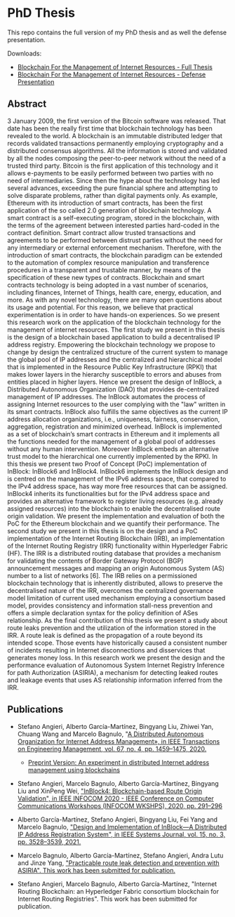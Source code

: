 # PhD Thesis 
This repo contains the full version of my PhD thesis and as well the defense presentation. 

Downloads: 
- [Blockchain For the Management of Internet Resources - Full Thesis](phd_tesis_stefano_angieri_2022.pdf)
- [Blockchain For the Management of Internet Resources - Defense Presentation](SA_PhD_Defense.pptx)

## Abstract
3 January 2009, the first version of the Bitcoin software was released. That date has been the really first time that blockchain technology has been revealed to the world. A blockchain is an immutable distributed ledger that records validated transactions permanently employing cryptography and a distributed consensus algorithms. All the information is stored and validated by all the nodes composing the peer-to-peer network without the need of a trusted third party. Bitcoin is the first application of this technology and it allows e-payments to be easily performed between two parties with no need of intermediaries. Since then the hype about the technology has led several advances, exceeding the pure financial sphere and attempting to solve disparate problems, rather than digital payments only. As example, Ethereum with its introduction of smart contracts, has been the first application of the so called 2.0 generation of blockchain technology. A smart contract is a self-executing program, stored in the blockchain, with the terms of the agreement between interested parties hard-coded in the contract definition. Smart contract allow trusted transactions and agreements to be performed between distrust parties without the need for any intermediary or external enforcement mechanism. Therefore, with the introduction of smart contracts, the blockchain paradigm can be extended to the automation of complex resource manipulation and transference procedures in a transparent and trustable manner, by means of the specification of these new types of contracts.
Blockchain and smart contracts technology is being adopted in a vast number of scenarios, including finances, Internet of Things, health care, energy, education, and more. As with any novel technology, there are many open questions about its usage and potential. For this reason, we believe that practical experimentation is in order to have hands-on experiences. So we present this research work on the application of the blockchain technology for the management of internet resources.
The first study we present in this thesis is the design of a blockchain based application to build a decentralised IP address registry. Empowering the blockchain technology we propose to change by design the centralized structure of the current system to manage the global pool of IP addresses and the centralized and hierarchical model that is implemented in the Resource Public Key Infrastructure (RPKI) that makes lower layers in the hierarchy susceptible to errors and abuses from entities placed in higher layers. Hence we present the design of InBlock, a Distributed Autonomous Organization (DAO) that provides de-centralized management of IP addresses. The InBlock automates the process of assigning Internet resources to the user complying with the "law" written in its smart contracts. InBlock also fulfills the same objectives as the current IP address allocation organizations, i.e., uniqueness, fairness, conservation, aggregation, registration and minimized overhead. InBlock is implemented as a set of blockchain’s smart contracts in Ethereum and it implements all the functions needed for the management of a global pool of addresses without any human intervention. Moreover InBlock embeds an alternative trust model to the hierarchical one currently implemented by the RPKI.
In this thesis we present two Proof of Concept (PoC) implementation of InBlock: InBlock6 and InBlock4. InBlock6 implements the InBlock design and is centred on the management of the IPv6 address space, that compared to the IPv4 address space, has way more free resources that can be assigned. InBlock4 inherits its functionalities but for the IPv4 address space and provides an alternative framework to register living resources (e.g. already assigned resources) into the blockchain to enable the decentralised route origin validation. We present the implementation and evaluation of both the PoC for the Ethereum blockchain and we quantify their performance.
The second study we present in this thesis is on the design and a PoC implementation of the Internet Routing Blockchain (IRB), an implementation of the Internet Routing Registry (IRR) functionality within Hyperledger Fabric (HF). The IRR is a distributed routing database that provides a mechanism for validating the contents of Border Gateway Protocol (BGP) announcement messages and mapping an origin Autonomous System (AS) number to a list of networks [6]. The IRB relies on a permissioned blockchain technology that is inherently distributed, allows to preserve the decentralised nature of the IRR, overcomes the centralized governance model limitation of current used mechanism employing a consortium based model, provides consistency and information stall-ness prevention and offers a simple declaration syntax for the policy definition of ASes relationship.
As the final contribution of this thesis we present a study about route leaks prevention and the utilization of the information stored in the IRR. A route leak is defined as the propagation of a route beyond its intended scope. Those events have historically caused a consistent number of incidents resulting in Internet disconnections and disservices that generates money loss. In this research work we present the design and the performance evaluation of Autonomous System Internet Registry Inference for path Authorization (ASIRIA), a mechanism for detecting leaked routes and leakage events that uses AS relationship information inferred from the IRR.

## Publications

- Stefano Angieri, Alberto García-Martínez, Bingyang Liu, Zhiwei Yan, Chuang Wang and Marcelo Bagnulo, "[A Distributed Autonomous Organization for Internet Address Management», in IEEE Transactions on Engineering Management, vol. 67, no. 4, pp. 1459–1475, 2020.](https://www.semanticscholar.org/paper/A-Distributed-Autonomous-Organization-for-Internet-Angieri-Garc%C3%ADa-Mart%C3%ADnez/c01ee3d0d7228d8b45f0eb508fba7d04e1c76b55) 
    - [Preprint Version: An experiment in distributed Internet address management using blockchains](https://arxiv.org/abs/1807.10528)

- Stefano Angieri, Marcelo Bagnulo, Alberto García-Martínez, Bingyang Liu and XinPeng Wei, 
["InBlock4: Blockchain-based Route Origin Validation", in IEEE INFOCOM 2020 - IEEE Conference on Computer Communications Workshops (INFOCOM WKSHPS), 2020, pp. 291–296](https://ieeexplore.ieee.org/document/9162879) 

- Alberto García-Martínez, Stefano Angieri, Bingyang Liu, Fei Yang and Marcelo Bagnulo,
["Design and Implementation of InBlock—A Distributed IP Address Registration System", in IEEE Systems Journal, vol. 15, no. 3, pp. 3528–3539, 2021.](https://ieeexplore.ieee.org/document/9144171)


- Marcelo Bagnulo, Alberto García-Martínez, Stefano Angieri, Andra Lutu and Jinze Yang, ["Practicable route leak detection and prevention with ASIRIA". This work has been submitted for publication.](https://dl.acm.org/doi/abs/10.1016/j.comnet.2022.108966)

- Stefano Angieri, Marcelo Bagnulo, Alberto García-Martínez, "Internet Routing Blockchain: an Hyperledger Fabric consortium blockchain for Internet Routing Registries". This work has been submitted for publication. 

